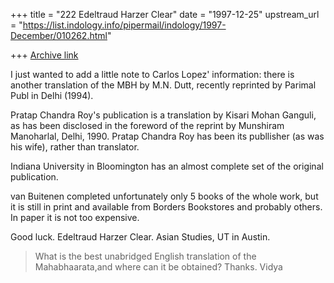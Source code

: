 +++
title = "222 Edeltraud Harzer Clear"
date = "1997-12-25"
upstream_url = "https://list.indology.info/pipermail/indology/1997-December/010262.html"

+++
[Archive link](https://list.indology.info/pipermail/indology/1997-December/010262.html)

I just wanted to add a little note to Carlos Lopez' information:
there is another translation of the MBH by M.N. Dutt, recently
reprinted by Parimal Publ in Delhi (1994).

Pratap Chandra Roy's publication is a translation by Kisari Mohan Ganguli,
as has been disclosed in the foreword of the reprint by Munshiram
Manoharlal, Delhi, 1990. Pratap Chandra Roy has been its publlisher
(as was his wife), rather than translator.

Indiana University in Bloomington has an almost complete set of the
original publication.

van Buitenen completed unfortunately only 5 books of the whole work,
but it is still in print and available from Borders Bookstores and
probably others. In paper it is not too expensive.

Good luck.
Edeltraud Harzer Clear.
Asian Studies, UT in Austin.

>What is the best unabridged English translation of the Mahabhaarata,and
>where can it be obtained?
>Thanks.
>Vidya
>



